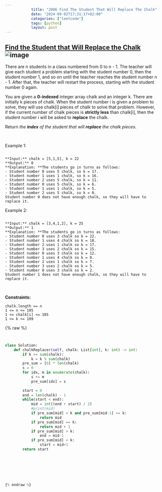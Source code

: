 ```yaml
---
            title: "2006 Find The Student That Will Replace The Chalk"
            date: "2024-09-02T17:31:17+02:00"
            categories: ["leetcode"]
            tags: [python]
            layout: post
---
```

            
## [Find the Student that Will Replace the Chalk](https://leetcode.com/problems/find-the-student-that-will-replace-the-chalk) ![image](https://img.shields.io/badge/Difficulty-Medium-orange)

There are n students in a class numbered from 0 to n - 1. The teacher will give each student a problem starting with the student number 0, then the student number 1, and so on until the teacher reaches the student number n - 1. After that, the teacher will restart the process, starting with the student number 0 again.

You are given a **0-indexed** integer array chalk and an integer k. There are initially k pieces of chalk. When the student number i is given a problem to solve, they will use chalk[i] pieces of chalk to solve that problem. However, if the current number of chalk pieces is **strictly less** than chalk[i], then the student number i will be asked to **replace** the chalk.

Return *the **index** of the student that will **replace** the chalk pieces*.

 

Example 1:

```

**Input:** chalk = [5,1,5], k = 22
**Output:** 0
**Explanation: **The students go in turns as follows:
- Student number 0 uses 5 chalk, so k = 17.
- Student number 1 uses 1 chalk, so k = 16.
- Student number 2 uses 5 chalk, so k = 11.
- Student number 0 uses 5 chalk, so k = 6.
- Student number 1 uses 1 chalk, so k = 5.
- Student number 2 uses 5 chalk, so k = 0.
Student number 0 does not have enough chalk, so they will have to replace it.
```

Example 2:

```

**Input:** chalk = [3,4,1,2], k = 25
**Output:** 1
**Explanation: **The students go in turns as follows:
- Student number 0 uses 3 chalk so k = 22.
- Student number 1 uses 4 chalk so k = 18.
- Student number 2 uses 1 chalk so k = 17.
- Student number 3 uses 2 chalk so k = 15.
- Student number 0 uses 3 chalk so k = 12.
- Student number 1 uses 4 chalk so k = 8.
- Student number 2 uses 1 chalk so k = 7.
- Student number 3 uses 2 chalk so k = 5.
- Student number 0 uses 3 chalk so k = 2.
Student number 1 does not have enough chalk, so they will have to replace it.

```

 

**Constraints:**

	chalk.length == n
	1 <= n <= 105
	1 <= chalk[i] <= 105
	1 <= k <= 109

{% raw %}


```python


class Solution:
    def chalkReplacer(self, chalk: List[int], k: int) -> int:
        if k >= sum(chalk):
            k = k % sum(chalk)
        pre_sum = [0] * len(chalk)
        s = 0
        for idx, m in enumerate(chalk):
            s += m
            pre_sum[idx] = s
        
        start = 0
        end = len(chalk) - 1
        while(start < end):
            mid = int((end + start) / 2)
            #print(mid)
            if pre_sum[mid] > k and pre_sum[mid-1] <= k:
                return mid
            if pre_sum[mid] == k:
                return mid + 1
            if pre_sum[mid] > k:
                end = mid-1
            if pre_sum[mid] < k:
                start = mid+1
        return start
            
        
        
        
        


{% endraw %}
```
